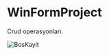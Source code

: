 # WinFormProject
Crud operasyonları.

![BosKayit](https://user-images.githubusercontent.com/94004170/202450592-0f378e5b-d370-439d-ab15-5b4842f5b244.PNG)
